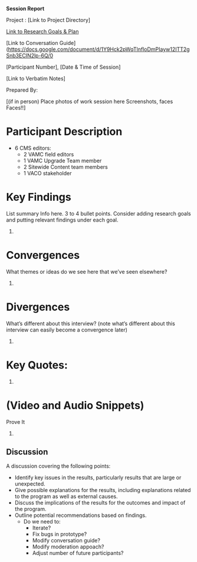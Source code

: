 **Session Report**

Project : [Link to Project Directory]

[Link to Research Goals & Plan](https://github.com/department-of-veterans-affairs/va.gov-team/blob/master/platform/cms/research/accelerated-publishing/accelerated-publishing.md)

[Link to Conversation Guide](https://docs.google.com/document/d/1Y9Hck2pWqTlnfloDmPIayw12ITT2gSnb3ECIN2lp-6Q/0

[Participant Number], [Date & Time of Session]

[Link to Verbatim Notes]

Prepared By:

[(if in person) Place photos of work session here Screenshots, faces Faces!!]

# Participant Description

- 6 CMS editors:
  - 2 VAMC field editors 
  - 1 VAMC Upgrade Team member
  - 2 Sitewide Content team members
  - 1 VACO stakeholder


# Key Findings

List summary Info here. 3 to 4 bullet points. Consider adding research goals and putting relevant findings under each goal.

1. ​

# Convergences 

What themes or ideas do we see here that we’ve seen elsewhere?

1. ​

# Divergences

What’s different about this interview? (note what’s different about this interview can easily become a convergence later)

1. ​

# Key Quotes:

1. ​

# (Video and Audio Snippets)

Prove It

1. ​

## Discussion

A discussion covering the following points:

* Identify key issues in the results, particularly results that are large or unexpected.
* Give possible explanations for the results, including explanations related to the program as well as external causes. 
* Discuss the implications of the results for the outcomes and impact of the program.
* Outline potential recommendations based on findings.
  * Do we need to:
    * Iterate?
    * Fix bugs in prototype?
    * Modify conversation guide?
    * Modify moderation appoach?
    * Adjust number of future participants?
